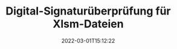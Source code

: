 ---
############################# Static ############################
layout: "auto-gen-signature"
date: 2022-03-01T15:12:22
draft: false
operation: Verify
signaturetype: Digital
fileformat: Xlsm
productName: Java
lang: de
productCode: java
otherformats: pdf doc docx docm dot dotx odt ott xls xlsx xlsm xlsb ods ots xltx xltm pptx pptm
breadcrumb: Put Digital signature on Xlsm for Java

############################# Head ############################
head_title: "Überprüfung von Digital-Signaturen für Xlsm-Dateien über Java"
head_description: "Verwenden Sie nur wenige Zeilen Java-Code, um Xlsm-Dokumente und ihre Digital-Signaturen zu überprüfen."

############################# Header ############################
title: "Digital-Signaturüberprüfung für Xlsm-Dateien"
description: "Die API für Java bietet die Möglichkeit, Digital-Signaturen bei Xlsm-Dokumenten zu überprüfen. Die Überprüfung elektronischer Signaturen in Ihren Xlsm-Dokumenten kann schnell und einfach durchgeführt werden."
bg_image: "https://cms.admin.containerize.com/templates/aspose/App_Themes/V3/images/bg/header1.png"
bg_overlay: false
button:
    enable: true

############################# SubMenu ############################
submenu:
    enable: true

    left:
        img_alt: "GroupDocs.Signature for Java"
        image: "https://cms.admin.containerize.com/templates/groupdocs/images/product-logos/90x90-noborder/groupdocs-signature-java.png"
        product: "GroupDocs.Signature"
        platform: "Java"



############################# About ############################
about:
    enable: true
    title: "Entdecken Sie neue API-Funktionen von GroupDocs.Signature for Java"
    content: |
        Die [GroupDocs.Signature for Java](https://products.groupdocs.com/signature/java/)-API bietet eine Vielzahl von Möglichkeiten zur Verarbeitung zahlreicher Dokumentformate mithilfe elektronischer Signaturen. Viele Arten von digitalen Signaturen wie Texte, Bilder, digitale Zertifikate, Barcodes, QR-Codes, Stempel oder Metadaten werden unterstützt. Kunden können digitale Signaturen in PDFs, MS Word-Dokumenten, MS Excel-Arbeitsmappen, MS PowerPoint-Präsentationen, Adobe Photoshop-Dateien und verschiedenen Bildformaten hinzufügen, entfernen, bearbeiten, validieren oder suchen. Erstaunlich viele zusätzliche Funktionen und Einstellungen sind verfügbar.
    

############################# Steps ############################
steps:
    enable: true
    title_left: "So validieren Sie Digital-Signaturen in Ihrem Xlsm-Dokument"
    content_left: |
        [GroupDocs.Signature for Java](https://products.groupdocs.com/signature/java/) enthält nützliche Funktionen wie die Überprüfung von Digital-Signaturen, die in Xlsm-Dokumenten platziert wurden. Nutzen Sie diese Gelegenheit, ohne zusätzlichen Code zu implementieren.
        
        * Instanziieren Sie zunächst die Klasse Signature, die als Konstruktorparameter den Pfad zu einem Dokument bereitstellt, das überprüft werden soll.
        * Erstellen Sie zweitens ein neues VerifyOptions-Objekt und richten Sie alle erforderlichen Eigenschaften ein.
        * Rufen Sie schließlich die Verify-Methode des Signature-Objekts auf und übergeben Sie die VerifyOptions-Instanz.
        * Verarbeiten Sie dann die Überprüfungsergebnisse.

    title_right: "System Requirements"
    content_right: |
        GroupDocs.Signature for Java werden auf allen wichtigen Plattformen und Betriebssystemen unterstützt. Bevor Sie den folgenden Code ausführen, stellen Sie bitte sicher, dass die folgenden Voraussetzungen auf Ihrem System installiert sind.

        * Betriebssysteme: Microsoft Windows, Linux, MacOS
        * Entwicklungsumgebungen: NetBeans, Intellij IDEA, Eclipse, etc.
        * Java runtime: J2SE 6.0 and above
        * Laden Sie die neueste Version von GroupDocs.Signature for Java von [Maven](https://repository.groupdocs.com/webapp/#/artifacts/browse/tree/General/repo/com/groupdocs/groupdocs-signature) herunter
         
    code: |
        ```java    
                
        // Set up input Xlsm file
        String filePath = "input.xlsm";

        // Instantiate Signature for input file
        Signature signature = new Signature(filePath);

        //Provide verification options
        DigitalVerifyOptions options = new DigitalVerifyOptions();

        // Digital signature comment
        options.setComments("Approved");

        // specify period of signatures
        options.setSignDateTimeFrom(new Date(2020, 12, 12));
        options.setSignDateTimeTo(new Date(2022, 12, 12));
                            
        // Verify document signatures
        VerificationResult result = signature.verify(options);

        //process result
        if (result.isValid())
        {
            //..
        }
        ```

############################# Demos ############################
demos:
    enable: true
    title: "Signieren mit Digital-Signaturen Live-Demo"
    content: |
       Fügen Sie jetzt verschiedene elektronische Signaturen zur Datei Xlsm hinzu, indem Sie die Website [GroupDocs.Signature App](https://products.groupdocs.app/signature/family) besuchen.          

############################# More Formats ############################
more_formats:
    enable: true
    title: "Verifizieren Sie andere Digital-Signaturen mit Java"
    content: |
        "Überprüfung elektronischer Signaturen in verschiedenen Dokumenten. Überprüfen Sie die Qualität der Signaturen in den gängigen Dateiformaten wie unten angegeben."
    format: 
       
       
back_to_top:
    enable: true
---